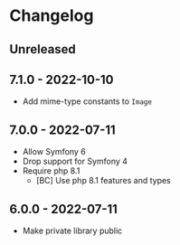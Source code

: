 # Changelog

<!-- There is always Unreleased section on the top. Subsections (Added, Changed, Fixed, Removed) should be added as needed. -->
## Unreleased

## 7.1.0 - 2022-10-10
- Add mime-type constants to `Image`

## 7.0.0 - 2022-07-11
- Allow Symfony 6
- Drop support for Symfony 4
- Require php 8.1
  - [BC] Use php 8.1 features and types

## 6.0.0 - 2022-07-11
- Make private library public
